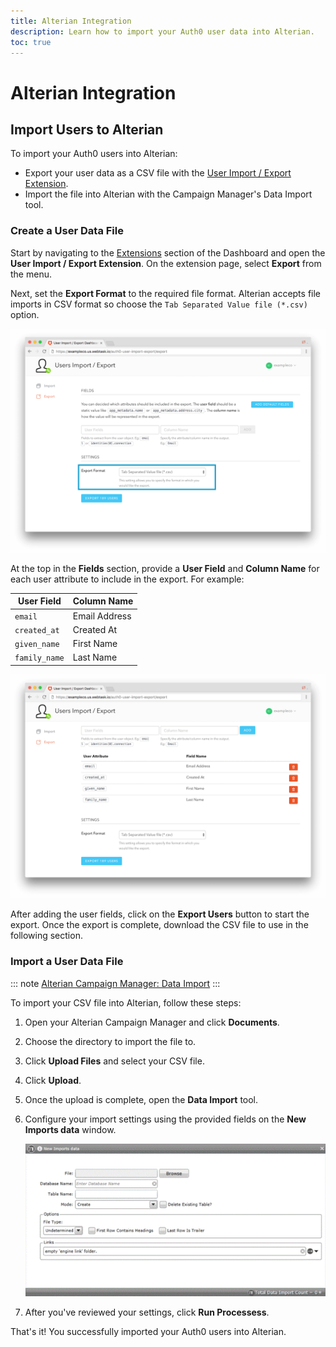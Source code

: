 ```yaml
---
title: Alterian Integration
description: Learn how to import your Auth0 user data into Alterian.
toc: true
---
```


# Alterian Integration

## Import Users to Alterian

To import your Auth0 users into Alterian:

- Export your user data as a CSV file with the [User Import / Export Extension](/extensions/user-import-export).
- Import the file into Alterian with the Campaign Manager's Data Import tool.

### Create a User Data File

Start by navigating to the [Extensions](${manage_url}/#/extensions) section of the Dashboard and open the **User Import / Export Extension**. On the extension page, select **Export** from the menu.

Next, set the **Export Format** to the required file format. Alterian accepts file imports in CSV format so choose the `Tab Separated Value file (*.csv)` option.

![User Import/Export Extension Format](/media/articles/integrations/marketing/import-export-set-format.png)

At the top in the **Fields** section, provide a **User Field** and **Column Name** for each user attribute to include in the export. For example:

User Field | Column Name
-----------|------------
`email` | Email Address
`created_at` | Created At
`given_name` | First Name
`family_name` | Last Name

![User Import/Export Extension Fields](/media/articles/integrations/marketing/import-export-fields.png)

After adding the user fields, click on the **Export Users** button to start the export. Once the export is complete, download the CSV file to use in the following section.

### Import a User Data File

::: note
[Alterian Campaign Manager: Data Import](http://cm.help.alterian.com/CM404/Default.htm#Customer_Analytics/Import_Export/Data_Import.htm)
:::

To import your CSV file into Alterian, follow these steps:

1. Open your Alterian Campaign Manager and click **Documents**.

2. Choose the directory to import the file to.

3. Click **Upload Files** and select your CSV file.

4. Click **Upload**.

5. Once the upload is complete, open the **Data Import** tool.

6. Configure your import settings using the provided fields on the **New Imports data** window.
    
    ![Data Import: New Imports](/media/articles/integrations/marketing/alterian/new-data-imports.png)

7. After you've reviewed your settings, click **Run Processess**.

That's it! You successfully imported your Auth0 users into Alterian.
